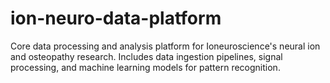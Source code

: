 # ion-neuro-data-platform
Core data processing and analysis platform for Ioneuroscience's neural ion and osteopathy research. Includes data ingestion pipelines, signal processing, and machine learning models for pattern recognition.
